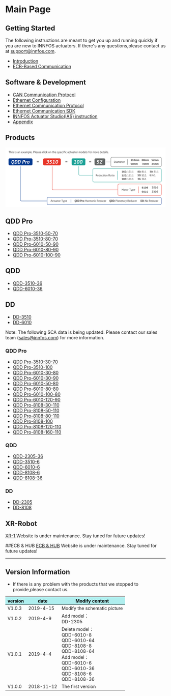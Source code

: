 Main Page
=====


Getting Started
--------
The following instructions are meant to get you up and running quickly if you are new to INNFOS actuators. 
If there's any questions,please contact us at support@innfos.com.

  * [Introduction](pages/introduction.md)
  * [ECB-Based Communication](https://www.mdeditor.com/)



Software & Development
------------

  * [CAN Communication Protocol][ipChanged]
  * [Ethernet Configuration](ipChange.md)
  * [Ethernet Communication Protocol](pages/Ethernet_Communication_Protocol.md)
  * [Ethernet Communication SDK](https://www.mdeditor.com/)
  * [INNFOS Actuator Studio(IAS) instruction](pages/INNFOS_Actuator_StudioIAS_instruction.md)
  * [Appendix](https://www.mdeditor.com/)
  
 
  [ipChanged]: <https://github.com/innfos/ipChangeTool/blob/master/README.md>

Products
-----------------
![sca](../en/img/sca-type.png "sca")


## QDD Pro
  * [QDD Pro-3510-50-70](pages/QDDPro-3510-50_v2_2.md)
  * [QDD Pro-3510-80-70](pages/QDDPro-3510-80_v2_2.md)
  * [QDD Pro-6010-50-90](pages/QDDPro-6010-50-90_v2_2.md)
  * [QDD Pro-6010-80-90](pages/QDDPro-6010-80-90_v2_2.md)
  * [QDD Pro-6010-100-90](pages/QDDPro-6010-100-90_v2_2.md)




## QDD
  * [QDD-3510-36](pages/QDD-3510-36_v2_2.md)
  * [QDD-6010-36](pages/QDD-6010-36_v2_2.md)


## DD
  * [DD-3510](pages/DD-3510_v2_2.md)
  * [DD-6010](pages/DD-6010_v2_2.md)

Note: The following SCA data is being updated. Please contact our sales team (sales@innfos.com) for more information.

### QDD Pro
  * [QDD Pro-3510-30-70](pages/QDDPro-3510-30.md)
  * [QDD Pro-3510-100](pages/QDDPro-3510-100.md)
  * [QDD Pro-6010-30-80](pages/QDDPro-6010-30-80.md)
  * [QDD Pro-6010-30-90](pages/QDDPro-6010-30-90.md)
  * [QDD Pro-6010-50-80](pages/QDDPro-6010-50-80.md)
  * [QDD Pro-6010-80-80](pages/QDDPro-6010-80-80.md)
  * [QDD Pro-6010-100-80](pages/QDDPro-6010-100-80.md)
  * [QDD Pro-6010-120-90](pages/QDDPro-6010-120-90.md)
  * [QDD Pro-8108-30-110](pages/QDDPro-8108-30.md)
  * [QDD Pro-8108-50-110](pages/QDDPro-8108-50.md)
  * [QDD Pro-8108-80-110](pages/QDDPro-8108-80.md)
  * [QDD Pro-8108-100](pages/QDDPro-8108-100.md)
  * [QDD Pro-8108-120-110](pages/QDDPro-8108-120.md)
  * [QDD Pro-8108-160-110](pages/QDDPro-8108-160.md)


### QDD
  * [QDD-2305-36](pages/QDD-2305-36.md)
  * [QDD-3510-6](pages/QDD-3510-6.md)
  * [QDD-6010-6](pages/QDD-6010-6.md)
  * [QDD-8108-6](pages/QDD-8108-6.md)
  * [QDD-8108-36](pages/QDD-8108-36.md)

### DD
  * [DD-2305](pages/DD-2305.md)
  * [DD-8108](pages/DD-8108.md)

## XR-Robot
 [XR-1 ](https://www.mdeditor.com/)
Website is under maintenance. Stay tuned for future updates!

##ECB & HUB
[ECB & HUB](https://www.mdeditor.com/)
Website is under maintenance. Stay tuned for future updates!

- - - -

Version Information
----------------------


  * If there is any problem with the products that we stopped to provide,please contact us.


<table class="tableizer-table">
<thead><tr class="tableizer-firstrow" style="background: PaleTurquoise; color: black;width:500px"><th >version</th><th>date</th><th>	Modify content</th></tr></thead><tbody><tr><td>V1.0.3</td><td>2019-4-15</td><td>Modify the schematic picture</td></tr><tr><td>V1.0.2</td><td>2019-4-9</td><td>Add model：<br>DD-2305</td></tr><tr><td>V1.0.1</td><td>2019-4-4</td><td>Delete model：<br>QDD-6010-8<br>QDD-6010-64 <br>QDD-8108-8 <br>QDD-8108-64<br>Add model：<br>QDD-6010-6 <br>QDD-6010-36 <br>QDD-8108-6 <br>QDD-8108-36</td></tr><tr><td>V1.0.0</td><td>2018-11-12</td><td>The first version</td></tr></tbody></table>

